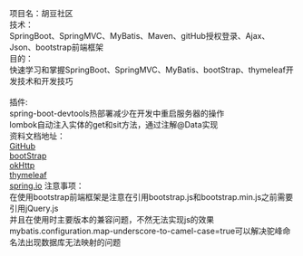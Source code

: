 项目名：胡豆社区<br>
技术：<br>
    SpringBoot、SpringMVC、MyBatis、Maven、gitHub授权登录、Ajax、Json、bootstrap前端框架<br>
目的：<br>
            快速学习和掌握SpringBoot、SpringMVC、MyBatis、bootStrap、thymeleaf开发技术和开发技巧<br>        
插件:<br>
    spring-boot-devtools热部署减少在开发中重启服务器的操作<br>
	lombok自动注入实体的get和sit方法，通过注解@Data实现<br>
资料文档地址：<br>
	[GitHub](https://github.com/)<br>
	[bootStrap](https://www.bootcss.com/)<br>
	[okHttp](https://square.github.io/okhttp/)<br>
	[thymeleaf](https://www.thymeleaf.org/)<br>
	[spring.io](https://docs.spring.io/spring)
注意事项：<br>
    在使用bootstrap前端框架是注意在引用bootstrap.js和bootstrap.min.js之前需要引用jQuery.js<br>
    并且在使用时主要版本的兼容问题，不然无法实现js的效果<br>
 mybatis.configuration.map-underscore-to-camel-case=true可以解决驼峰命名法出现数据库无法映射的问题
